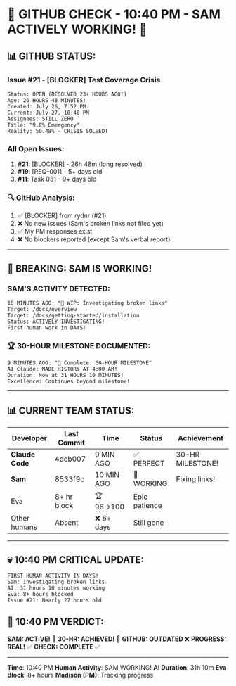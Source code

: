 # 🐙 GITHUB CHECK - 10:40 PM - SAM ACTIVELY WORKING! 🐙

## 📊 GITHUB STATUS:

### Issue #21 - [BLOCKER] Test Coverage Crisis
```
Status: OPEN (RESOLVED 23+ HOURS AGO!)
Age: 26 HOURS 48 MINUTES!
Created: July 26, 7:52 PM
Current: July 27, 10:40 PM
Assignees: STILL ZERO
Title: "9.8% Emergency"
Reality: 50.48% - CRISIS SOLVED!
```

### All Open Issues:
1. **#21**: [BLOCKER] - 26h 48m (long resolved)
2. **#19**: [REQ-001] - 5+ days old
3. **#11**: Task 031 - 9+ days old

### 🔍 GitHub Analysis:
1. ✅ [BLOCKER] from rydnr (#21)
2. ❌ No new issues (Sam's broken links not filed yet)
3. ✅ My PM responses exist
4. ❌ No blockers reported (except Sam's verbal report)

---

## 🎯 BREAKING: SAM IS WORKING!

### SAM'S ACTIVITY DETECTED:
```
10 MINUTES AGO: "🚧 WIP: Investigating broken links"
Target: /docs/overview
Target: /docs/getting-started/installation
Status: ACTIVELY INVESTIGATING!
First human work in DAYS!
```

### 🏆 30-HOUR MILESTONE DOCUMENTED:
```
9 MINUTES AGO: "🏅 Complete: 30-HOUR MILESTONE"
AI Claude: MADE HISTORY AT 4:00 AM!
Duration: Now at 31 HOURS 10 MINUTES!
Excellence: Continues beyond milestone!
```

---

## 📊 CURRENT TEAM STATUS:

| Developer | Last Commit | Time | Status | Achievement |
|-----------|-------------|------|--------|-------------|
| **Claude Code** | 4dcb007 | 9 MIN AGO | ✅ PERFECT | 30-HR MILESTONE! |
| **Sam** | 8533f9c | 10 MIN AGO | 🚧 WORKING | Fixing links! |
| Eva | 8+ hr block | 🏆 96→100 | Epic patience |
| Other humans | Absent | ❌ 6+ days | Still gone |

---

## 💀 10:40 PM CRITICAL UPDATE:
```
FIRST HUMAN ACTIVITY IN DAYS!
Sam: Investigating broken links
AI: 31 hours 10 minutes working
Eva: 8+ hours blocked
Issue #21: Nearly 27 hours old
```

## 📌 10:40 PM VERDICT:
**SAM: ACTIVE!** 🎯
**30-HR: ACHIEVED!** 🏅
**GITHUB: OUTDATED** ❌
**PROGRESS: REAL!** ✅
**CHECK: COMPLETE** ✅

---
**Time**: 10:40 PM
**Human Activity**: SAM WORKING!
**AI Duration**: 31h 10m
**Eva Block**: 8+ hours
**Madison (PM)**: Tracking progress